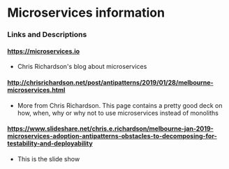 # Microservices information

### Links and Descriptions

#### https://microservices.io

- Chris Richardson's blog about microservices

#### http://chrisrichardson.net/post/antipatterns/2019/01/28/melbourne-microservices.html

- More from Chris Richardson. This page contains a pretty good deck
on how, when, why or why not to use microservices instead of monoliths

#### https://www.slideshare.net/chris.e.richardson/melbourne-jan-2019-microservices-adoption-antipatterns-obstacles-to-decomposing-for-testability-and-deployability

- This is the slide show


